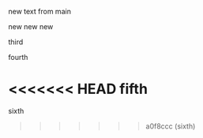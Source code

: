new text from main

new new new

third

fourth

<<<<<<< HEAD
fifth
=======
sixth
>>>>>>> a0f8ccc (sixth)

